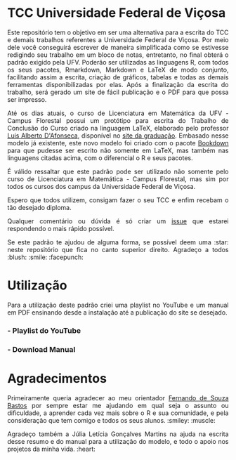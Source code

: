 # TCC Universidade Federal de Viçosa

<p align="justify">
Este repositório tem o objetivo em ser uma alternativa para a escrita do TCC e demais trabalhos referentes a Universidade Federal de Viçosa. Por meio dele você conseguirá escrever de maneira simplificada como se estivesse redigindo seu trabalho em um bloco de notas, entretanto, no final obterá o padrão exigido pela UFV. Poderão ser utilizadas as linguagens R, com todos os seus pacotes, Rmarkdown, Markdown e LaTeX de modo conjunto, facilitando assim a escrita, criação de gráficos, tabelas e todas as demais ferramentas disponibilizadas por elas. Após a finalização da escrita do trabalho, será gerado um site de fácil publicação e o PDF para que possa ser impresso.
</p>

<p align="justify">
Até os dias atuais, o curso de Licenciatura em Matemática da UFV - Campus Florestal possui um protótipo para escrita do Trabalho de Conclusão do Curso criado na linguagem LaTeX, elaborado pelo professor <a href="http://lattes.cnpq.br/9442409703964384">Luis Alberto D'Afonseca</a>, disponível no <a href="http://www.mat.caf.ufv.br/?page_id=7">site da graduação</a>. Embasado nesse modelo já existente, este novo modelo foi criado com o pacote <a href="https://github.com/rstudio/bookdown">Bookdown</a> para que pudesse ser escrito não somente em LaTeX, mas também nas linguagens citadas acima, com o diferencial o R e seus pacotes.
</p>

<p align="justify">
É válido ressaltar que este padrão pode ser utilizado não somente pelo curso de Licenciatura em Matemática - Campus Florestal, mas sim por todos os cursos dos campus da Universidade Federal de Viçosa.
</p>

<p align="justify">
Espero que todos utilizem, consigam fazer o seu TCC e enfim recebam o tão desejado diploma.
</p>

<p align="justify">
  Qualquer comentário ou dúvida é só criar um <a href="https://github.com/GuilhermeFCO/TCC_UFV/issues">issue</a> que estarei respondendo o mais rápido possível.
</p>

<p align="justify">
Se este padrão te ajudou de alguma forma, se possível deem uma :star: neste repositório que fica no canto superior direito. Agradeço a todos :blush: :smile: :facepunch:
</p>

# Utilização

<p align="justify">
Para a utilização deste padrão criei uma playlist no YouTube e um manual em PDF ensinando desde a instalação até a publicação do site se desejado.
</p>

### - Playlist do YouTube

### - Download Manual

# Agradecimentos

<p align="justify">
Primeiramente queria agradecer ao meu orientador <a href="https://github.com/fsbmat-ufv">Fernando de Souza Bastos</a> por sempre estar me ajudando em qual seja o assunto ou dificuldade, a aprender cada vez mais sobre o R e sua comunidade, e pela consideração que tem comigo e todos os seus alunos. :smiley:  :muscle:
</p>

<p align="justify">
Agradeço também a Júlia Letícia Gonçalves Martins na ajuda na escrita desse resumo e do manual para a utilização do modelo, e todo o apoio nos projetos da minha vida. :heart:
</p>
